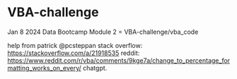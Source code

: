 # VBA-challenge
Jan 8 2024 Data Bootcamp Module 2 = VBA-challenge/vba_code

help from patrick @pcsteppan
stack overflow: https://stackoverflow.com/a/21918535
reddit: https://www.reddit.com/r/vba/comments/9kge7a/change_to_percentage_formatting_works_on_every/
chatgpt.
